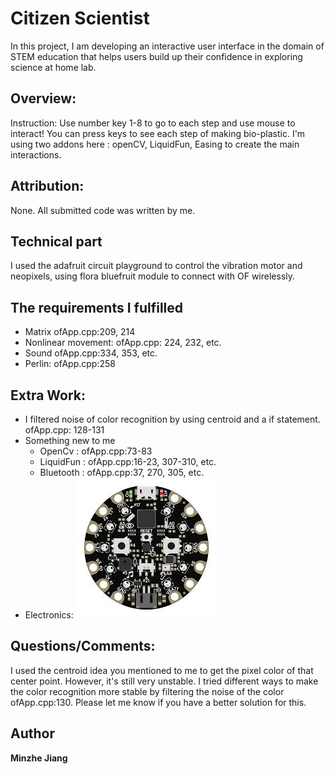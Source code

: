 # Citizen Scientist
In this project, I am developing an interactive user interface in the domain of STEM education that helps users build up their confidence in exploring science at home lab.   

## Overview:
Instruction: Use number key 1-8 to go to each step and use mouse to interact!
You can press keys to see each step of making bio-plastic. I'm using two addons here : openCV, LiquidFun, Easing to create the main interactions.

## Attribution:

None.  All submitted code was written by me.


## Technical part
I used the adafruit circuit playground to control the vibration motor and neopixels, using flora bluefruit module to connect with OF wirelessly.

## The requirements I fulfilled
* Matrix  ofApp.cpp:209, 214
* Nonlinear movement: ofApp.cpp: 224, 232, etc.
* Sound ofApp.cpp:334, 353, etc.
* Perlin: ofApp.cpp:258

## Extra Work:

* I filtered noise of color recognition by using centroid and a if statement. ofApp.cpp: 128-131
* Something new to me
    * OpenCv :  ofApp.cpp:73-83
    * LiquidFun :  ofApp.cpp:16-23, 307-310, etc.
    * Bluetooth :  ofApp.cpp:37, 270, 305, etc.
* Electronics:
    ![alt text](https://github.com/wolfm2/oF_2018SP/blob/master/9_Midterm/Minzhe/circuit_playground.jpeg)

## Questions/Comments:
I used the centroid idea you mentioned to me to get the pixel color of that center point. However, it's still very unstable. I tried different ways to make the color recognition more stable by filtering the noise of the color ofApp.cpp:130. Please let me know if you have a better solution for this.

## Author

 **Minzhe Jiang** 











